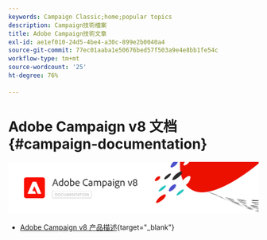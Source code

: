 ```yaml
---
keywords: Campaign Classic;home;popular topics
description: Campaign技術檔案
title: Adobe Campaign技術文章
exl-id: ae1ef010-24d5-4be4-a30c-899e2b0040a4
source-git-commit: 77ec01aaba1e50676bed57f503a9e4e8bb1fe54c
workflow-type: tm+mt
source-wordcount: '25'
ht-degree: 76%

---
```


# Adobe Campaign v8 文档 {#campaign-documentation}

![](assets/banner-documentationv8.png)

* [Adobe Campaign v8 产品描述](https://helpx.adobe.com/cn/legal/product-descriptions/adobe-campaign-managed-cloud-services.html){target="_blank"}

